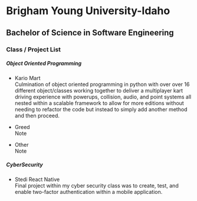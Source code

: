 # Brigham Young University-Idaho
## Bachelor of Science in Software Engineering

### Class / Project List

##### Object Oriented Programming
* Kario Mart\
Culmination of object oriented programming in python with over over 16 different object/classes working together to deliver a multiplayer kart driving experience with powerups, collision, audio, and point systems all nested within a scalable framework to allow for more editions without needing to refactor the code but instead to simply add another method and then proceed.
* Greed\
Note

* Other\
Note

##### CyberSecurity
* Stedi React Native\
Final project within my cyber security class was to create, test, and enable two-factor authentication within a mobile application.
